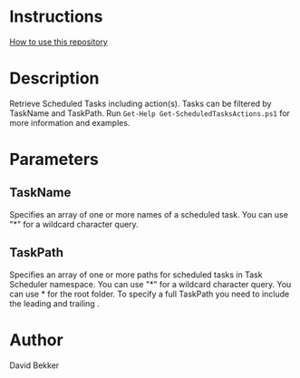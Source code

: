 # Instructions
[How to use this repository](../../README.md)

# Description
Retrieve Scheduled Tasks including action(s). Tasks can be filtered by TaskName and TaskPath.
Run `Get-Help Get-ScheduledTasksActions.ps1` for more information and examples. 

# Parameters
## TaskName
Specifies an array of one or more names of a scheduled task. You can use "*" for a wildcard character query.

## TaskPath
Specifies an array of one or more paths for scheduled tasks in Task Scheduler namespace. You can use "*" for a wildcard character query. You can use \* for the root folder. To specify a full TaskPath you need to include the leading and trailing \.

# Author
David Bekker